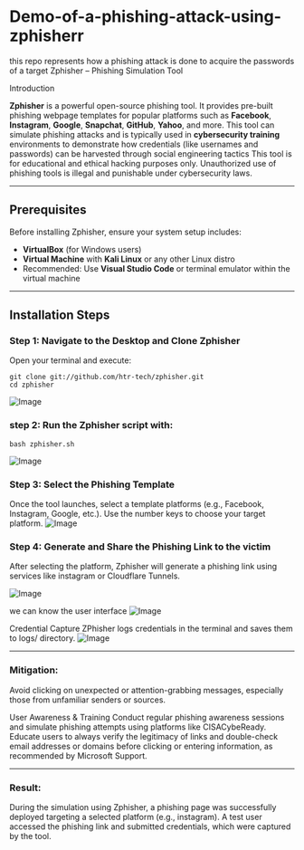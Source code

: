 # Demo-of-a-phishing-attack-using-zphisherr
this repo represents how a phishing attack is done to acquire the passwords of a target 
 Zphisher – Phishing Simulation Tool

 Introduction

**Zphisher** is a powerful open-source phishing tool. It provides pre-built phishing webpage templates for popular platforms such as **Facebook**, **Instagram**, **Google**, **Snapchat**, **GitHub**, **Yahoo**, and more. This tool can simulate phishing attacks and is typically used in **cybersecurity training** environments to demonstrate how credentials (like usernames and passwords) can be harvested through social engineering tactics This tool is for educational and ethical hacking purposes only. Unauthorized use of phishing tools is illegal and punishable under cybersecurity laws.

---

##  Prerequisites

Before installing Zphisher, ensure your system setup includes:

- **VirtualBox** (for Windows users)
- **Virtual Machine** with **Kali Linux** or any other Linux distro
- Recommended: Use **Visual Studio Code** or terminal emulator within the virtual machine

---

##  Installation Steps

###  Step 1: Navigate to the Desktop and Clone Zphisher

Open your terminal and execute:

```cd Desktop
git clone git://github.com/htr-tech/zphisher.git
cd zphisher
```

![Image](https://github.com/user-attachments/assets/44d60c11-2310-4219-974e-a5138db6c41e)

### step 2: Run the Zphisher script with:
```
bash zphisher.sh
```
![Image](https://github.com/user-attachments/assets/506cbfd9-2cc2-4658-bb33-0d6fd65471b3)

### Step 3: Select the Phishing Template
Once the tool launches, select a template platforms (e.g., Facebook, Instagram, Google, etc.). Use the number keys to choose your target platform.
![Image](https://github.com/user-attachments/assets/a9708738-8282-4745-85e2-5765ba3b3974)


### Step 4: Generate and Share the Phishing Link to the victim
After selecting the platform, Zphisher will generate a phishing link using services like instagram or Cloudflare Tunnels.

![Image](https://github.com/user-attachments/assets/11a30919-14d6-43ad-be1b-7a61a8cc8a87)

we can know the user interface
![Image](https://github.com/user-attachments/assets/1ec19366-5df3-49cb-b943-e998c3486d03)


Credential Capture
ZPhisher logs credentials in the terminal and saves them to logs/ directory.
![Image](https://github.com/user-attachments/assets/e21e8e38-3458-4cca-b705-aef516623ed3)


---
### Mitigation:
Avoid clicking on unexpected or attention-grabbing messages, especially those from unfamiliar senders or sources.

 User Awareness & Training
Conduct regular phishing awareness sessions and simulate phishing attempts using platforms like CISACybeReady.
Educate users to always verify the legitimacy of links and double-check email addresses or domains before clicking or entering information, as recommended by Microsoft Support.

---
### Result:
During the simulation using Zphisher, a phishing page was successfully deployed targeting a selected platform (e.g., instagram). A test user accessed the phishing link and submitted credentials, which were captured by the tool.

